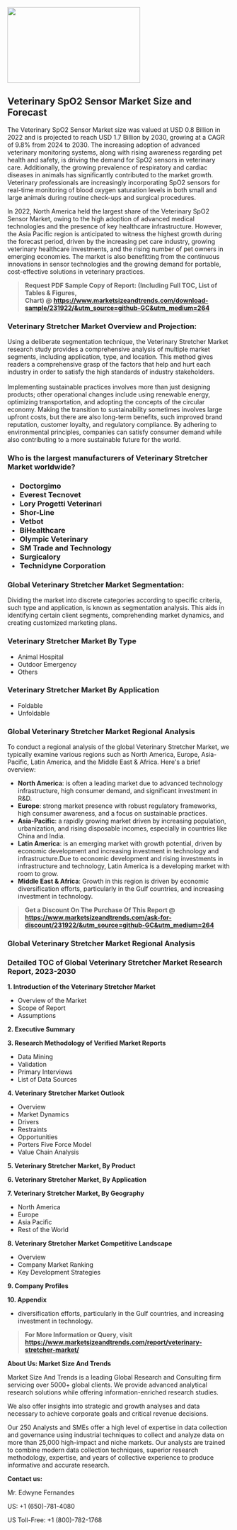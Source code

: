 <p><img class="alignnone size-medium wp-image-20088" src="https://ffe5etoiles.com/wp-content/uploads/2024/12/MST1-300x171.png" alt="" width="300" height="171" /></p><h2>Veterinary SpO2 Sensor Market Size and Forecast</h2><p>The Veterinary SpO2 Sensor Market size was valued at USD 0.8 Billion in 2022 and is projected to reach USD 1.7 Billion by 2030, growing at a CAGR of 9.8% from 2024 to 2030. The increasing adoption of advanced veterinary monitoring systems, along with rising awareness regarding pet health and safety, is driving the demand for SpO2 sensors in veterinary care. Additionally, the growing prevalence of respiratory and cardiac diseases in animals has significantly contributed to the market growth. Veterinary professionals are increasingly incorporating SpO2 sensors for real-time monitoring of blood oxygen saturation levels in both small and large animals during routine check-ups and surgical procedures.</p><p>In 2022, North America held the largest share of the Veterinary SpO2 Sensor Market, owing to the high adoption of advanced medical technologies and the presence of key healthcare infrastructure. However, the Asia Pacific region is anticipated to witness the highest growth during the forecast period, driven by the increasing pet care industry, growing veterinary healthcare investments, and the rising number of pet owners in emerging economies. The market is also benefitting from the continuous innovations in sensor technologies and the growing demand for portable, cost-effective solutions in veterinary practices.</p></p><blockquote id="" class=""><strong>Request PDF Sample Copy of Report: (Including Full TOC, List of Tables &amp; Figures, Chart)&nbsp;@&nbsp;<strong><a href="https://www.marketsizeandtrends.com/download-sample/231922/&utm_source=github-GC&utm_medium=264" target="_blank">https://www.marketsizeandtrends.com/download-sample/231922/&utm_source=github-GC&utm_medium=264</a></strong></strong></blockquote><h3 id="" class="">Veterinary Stretcher Market&nbsp;Overview and Projection:</h3><p id="" class="">Using a deliberate segmentation technique, the Veterinary Stretcher Market research study provides a comprehensive analysis of multiple market segments, including application, type, and location. This method gives readers a comprehensive grasp of the factors that help and hurt each industry in order to satisfy the high standards of industry stakeholders. <br /> <br />Implementing sustainable practices involves more than just designing products; other operational changes include using renewable energy, optimizing transportation, and adopting the concepts of the circular economy. Making the transition to sustainability sometimes involves large upfront costs, but there are also long-term benefits, such improved brand reputation, customer loyalty, and regulatory compliance. By adhering to environmental principles, companies can satisfy consumer demand while also contributing to a more sustainable future for the world.</p><h3 id="" class="">Who is the largest manufacturers of&nbsp;Veterinary Stretcher Market worldwide?</h3><h3 class=""><p><ul><li>Doctorgimo </li><li> Everest Tecnovet </li><li> Lory Progetti Veterinari </li><li> Shor-Line </li><li> Vetbot </li><li> BiHealthcare </li><li> Olympic Veterinary </li><li> SM Trade and Technology </li><li> Surgicalory </li><li> Technidyne Corporation</li></ul></p></h3><h3 id="" class="">Global&nbsp;Veterinary Stretcher Market Segmentation:</h3><p id="" class="">Dividing the market into discrete categories according to specific criteria, such type and application, is known as segmentation analysis. This aids in identifying certain client segments, comprehending market dynamics, and creating customized marketing plans.</p><h3 id="" class="">Veterinary Stretcher Market&nbsp;By Type</h3><p><p><ul><li>Animal Hospital</li><li> Outdoor Emergency</li><li> Others</p></li></ul></p></p><h3 id="" class="">Veterinary Stretcher Market&nbsp;By Application</h3><p class=""><p><ul><li>Foldable</li><li> Unfoldable</li></ul></p></p><h3 id="" class="">Global Veterinary Stretcher Market Regional Analysis</h3><p id="" class="">To conduct a regional analysis of the global Veterinary Stretcher Market, we typically examine various regions such as North America, Europe, Asia-Pacific, Latin America, and the Middle East &amp; Africa. Here's a brief overview:</p><ul><li><strong>North America</strong>: is often a leading market due to advanced technology infrastructure, high consumer demand, and significant investment in R&amp;D.</li><li><strong>Europe</strong>: strong market presence with robust regulatory frameworks, high consumer awareness, and a focus on sustainable practices.</li><li><strong>Asia-Pacific</strong>: a rapidly growing market driven by increasing population, urbanization, and rising disposable incomes, especially in countries like China and India.</li><li><strong>Latin America</strong>: is an emerging market with growth potential, driven by economic development and increasing investment in technology and infrastructure.Due to economic development and rising investments in infrastructure and technology, Latin America is a developing market with room to grow.</li><li><strong>Middle East &amp; Africa</strong>: Growth in this region is driven by economic diversification efforts, particularly in the Gulf countries, and increasing investment in technology.</li></ul><blockquote id="" class=""><strong>Get a Discount On The Purchase Of This Report @ <strong><a href="https://www.marketsizeandtrends.com/ask-for-discount/231922/&utm_source=github-GC&utm_medium=264" target="_blank">https://www.marketsizeandtrends.com/ask-for-discount/231922/&utm_source=github-GC&utm_medium=264</a></strong></strong></blockquote><h3 id="" class="">Global Veterinary Stretcher Market Regional Analysis</h3><h3 id="" class="">Detailed TOC of Global Veterinary Stretcher Market Research Report, 2023-2030</h3><p id="" class=""><strong>1. Introduction of the Veterinary Stretcher Market</strong></p><ul><li>Overview of the Market</li><li>Scope of Report</li><li>Assumptions</li></ul><p id="" class=""><strong>2. Executive Summary</strong></p><p id="" class=""><strong>3. Research Methodology of Verified Market Reports</strong></p><ul><li>Data Mining</li><li>Validation</li><li>Primary Interviews</li><li>List of Data Sources</li></ul><p id="" class=""><strong>4. Veterinary Stretcher Market Outlook</strong></p><ul><li>Overview</li><li>Market Dynamics</li><li>Drivers</li><li>Restraints</li><li>Opportunities</li><li>Porters Five Force Model</li><li>Value Chain Analysis</li></ul><p id="" class=""><strong>5. Veterinary Stretcher Market, By Product</strong></p><p id="" class=""><strong>6. Veterinary Stretcher Market, By Application</strong></p><p id="" class=""><strong>7. Veterinary Stretcher Market, By Geography</strong></p><ul><li>North America</li><li>Europe</li><li>Asia Pacific</li><li>Rest of the World</li></ul><p id="" class=""><strong>8. Veterinary Stretcher Market Competitive Landscape</strong></p><ul><li>Overview</li><li>Company Market Ranking</li><li>Key Development Strategies</li></ul><p id="" class=""><strong>9. Company Profiles</strong></p><p id="" class=""><strong>10. Appendix</strong></p><ul><li>diversification efforts, particularly in the Gulf countries, and increasing investment in technology.</li></ul><blockquote id="" class=""><strong>For More Information or Query, visit <strong><strong><a href="https://www.marketsizeandtrends.com/report/veterinary-stretcher-market/" target="_blank">https://www.marketsizeandtrends.com/report/veterinary-stretcher-market/</a></strong></strong></strong></blockquote><p id="" class=""><strong>About Us: Market Size And Trends</strong></p><p id="" class="">Market Size And Trends is a leading Global Research and Consulting firm servicing over 5000+ global clients. We provide advanced analytical research solutions while offering information-enriched research studies.</p><p id="" class="">We also offer insights into strategic and growth analyses and data necessary to achieve corporate goals and critical revenue decisions.</p><p id="" class="">Our 250 Analysts and SMEs offer a high level of expertise in data collection and governance using industrial techniques to collect and analyze data on more than 25,000 high-impact and niche markets. Our analysts are trained to combine modern data collection techniques, superior research methodology, expertise, and years of collective experience to produce informative and accurate research.</p><p id="" class=""><strong>Contact us:</strong></p><p id="" class="">Mr. Edwyne Fernandes</p><p id="" class="">US: +1 (650)-781-4080</p><p id="" class="">US Toll-Free: +1 (800)-782-1768</p>
